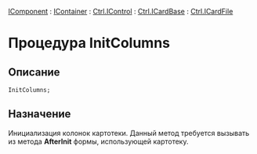 ﻿---
Link: .Ctrl.ICardFile.@InitColumns
---

[IComponent](topic:Com.Custom.ComClasses.IComponent.Default) :
[IContainer](topic:Com.Custom.ComClasses.IContainer.Default) :
[Ctrl.IControl](topic:Com.Custom.ComClasses.Ctrl.IControl.Default) :
[Ctrl.ICardBase](topic:Com.Custom.ComClasses.Ctrl.ICardBase.Default) :
[Ctrl.ICardFile](Default)

# Процедура InitColumns

## Описание

    InitColumns;

## Назначение

Инициализация колонок картотеки. Данный метод требуется вызывать из метода **AfterInit** формы,
использующей картотеку.